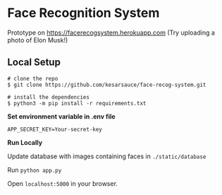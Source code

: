 # Face Recognition System

Prototype on https://facerecogsystem.herokuapp.com (Try uploading a photo of Elon Musk!)

## Local Setup

```console
# clone the repo
$ git clone https://github.com/kesarsauce/face-recog-system.git

# install the dependencies
$ python3 -m pip install -r requirements.txt
```
**Set environment variable in .env file**

```
APP_SECRET_KEY=Your-secret-key
```

**Run Locally**

Update database with images containing faces in `./static/database`

Run `python app.py`

Open `localhost:5000` in your browser.


